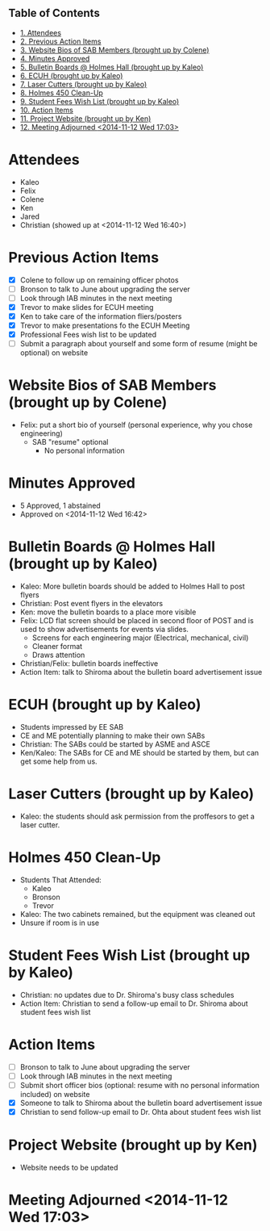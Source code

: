 <div id="table-of-contents">
<h2>Table of Contents</h2>
<div id="text-table-of-contents">
<ul>
<li><a href="#sec-1">1. Attendees</a></li>
<li><a href="#sec-2">2. Previous Action Items</a></li>
<li><a href="#sec-3">3. Website Bios of SAB Members (brought up by Colene)</a></li>
<li><a href="#sec-4">4. Minutes Approved</a></li>
<li><a href="#sec-5">5. Bulletin Boards @ Holmes Hall (brought up by Kaleo)</a></li>
<li><a href="#sec-6">6. ECUH (brought up by Kaleo)</a></li>
<li><a href="#sec-7">7. Laser Cutters (brought up by Kaleo)</a></li>
<li><a href="#sec-8">8. Holmes 450 Clean-Up</a></li>
<li><a href="#sec-9">9. Student Fees Wish List (brought up by Kaleo)</a></li>
<li><a href="#sec-10">10. Action Items</a></li>
<li><a href="#sec-11">11. Project Website (brought up by Ken)</a></li>
<li><a href="#sec-12">12. Meeting Adjourned <span class="timestamp-wrapper"><span class="timestamp">&lt;2014-11-12 Wed 17:03&gt;</span></span></a></li>
</ul>
</div>
</div>

# Attendees<a id="sec-1" name="sec-1"></a>

-   Kaleo
-   Felix
-   Colene
-   Ken
-   Jared
-   Christian (showed up at <span class="timestamp-wrapper"><span class="timestamp">&lt;2014-11-12 Wed 16:40&gt;</span></span>)

# Previous Action Items<a id="sec-2" name="sec-2"></a>

-   [X] Colene to follow up on remaining officer photos
-   [ ] Bronson to talk to June about upgrading the server
-   [ ] Look through IAB minutes in the next meeting
-   [X] Trevor to make slides for ECUH meeting
-   [X] Ken to take care of the information fliers/posters
-   [X] Trevor to make presentations fo the ECUH Meeting
-   [X] Professional Fees wish list to be updated
-   [ ] Submit a paragraph about yourself and some form of resume (might be optional) on website

# Website Bios of SAB Members (brought up by Colene)<a id="sec-3" name="sec-3"></a>

-   Felix: put a short bio of yourself (personal experience, why you chose engineering)
    -   SAB "resume" optional
        -   No personal information

# Minutes Approved<a id="sec-4" name="sec-4"></a>

-   5 Approved, 1 abstained
-   Approved on <span class="timestamp-wrapper"><span class="timestamp">&lt;2014-11-12 Wed 16:42&gt;</span></span>

# Bulletin Boards @ Holmes Hall (brought up by Kaleo)<a id="sec-5" name="sec-5"></a>

-   Kaleo: More bulletin boards should be added to Holmes Hall to post flyers
-   Christian: Post event flyers in the elevators
-   Ken: move the bulletin boards to a place more visible
-   Felix: LCD flat screen should be placed in second floor of POST and is used to show advertisements for events via slides.
    -   Screens for each engineering major (Electrical, mechanical, civil)
    -   Cleaner format
    -   Draws attention
-   Christian/Felix: bulletin boards ineffective
-   Action Item: talk to Shiroma about the bulletin board advertisement issue

# ECUH (brought up by Kaleo)<a id="sec-6" name="sec-6"></a>

-   Students impressed by EE SAB
-   CE and ME potentially planning to make their own SABs
-   Christian: The SABs could be started by ASME and ASCE
-   Ken/Kaleo: The SABs for CE and ME should be started by them, but can get some help from us.

# Laser Cutters (brought up by Kaleo)<a id="sec-7" name="sec-7"></a>

-   Kaleo: the students should ask permission from the proffesors to get a laser cutter.

# Holmes 450 Clean-Up<a id="sec-8" name="sec-8"></a>

-   Students That Attended:
    -   Kaleo
    -   Bronson
    -   Trevor
-   Kaleo: The two cabinets remained, but the equipment was cleaned out
-   Unsure if room is in use

# Student Fees Wish List (brought up by Kaleo)<a id="sec-9" name="sec-9"></a>

-   Christian: no updates due to Dr. Shiroma's busy class schedules
-   Action Item: Christian to send a follow-up email to Dr. Shiroma about student fees wish list

# Action Items<a id="sec-10" name="sec-10"></a>

-   [ ] Bronson to talk to June about upgrading the server
-   [ ] Look through IAB minutes in the next meeting
-   [ ] Submit short officer bios (optional: resume with no personal information included) on website
-   [X] Someone to talk to Shiroma about the bulletin board advertisement issue
-   [X] Christian to send follow-up email to Dr. Ohta about student fees wish list

# Project Website (brought up by Ken)<a id="sec-11" name="sec-11"></a>

-   Website needs to be updated

# Meeting Adjourned <span class="timestamp-wrapper"><span class="timestamp">&lt;2014-11-12 Wed 17:03&gt;</span></span><a id="sec-12" name="sec-12"></a>

